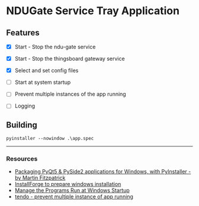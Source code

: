# NDUGate Service Tray Application

## Features

* [x] Start - Stop the ndu-gate service
* [x] Start - Stop the thingsboard gateway service
* [x] Select and set config files
* [ ] Start at system startup
* [ ] Prevent multiple instances of the app running
* [ ] Logging


## Building

```
pyinstaller --nowindow .\app.spec
```

--- 
### Resources

* [Packaging PyQt5 & PySide2 applications for Windows, with PyInstaller - by Martin Fitzpatrick](https://www.learnpyqt.com/tutorials/packaging-pyqt5-pyside2-applications-windows-pyinstaller/)
* [InstallForge to prepare windows installation](https://installforge.net/)
* [Manage the Programs Run at Windows Startup](https://www.akadia.com/services/windows_registry.html)
* [tendo - prevent multiple instance of app running](https://github.com/pycontribs/tendo)